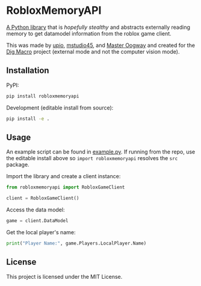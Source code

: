 # RobloxMemoryAPI

[A Python library](https://pypi.org/project/robloxmemoryapi/) that is _hopefully stealthy_ and abstracts externally reading memory to get datamodel information from the roblox game client.

This was made by [upio](https://github.com/notpoiu), [mstudio45](https://github.com/mstudio45), and [Master Oogway](https://github.com/ActualMasterOogway) and created for the [Dig Macro](https://github.com/mstudio45/digmacro) project (external mode and not the computer vision mode).

## Installation

PyPI:

```bash
pip install robloxmemoryapi
```

Development (editable install from source):

```bash
pip install -e .
```

## Usage

An example script can be found in [example.py](https://raw.githubusercontent.com/notpoiu/RobloxMemoryAPI/refs/heads/main/example.py). If running from the repo, use the editable install above so `import robloxmemoryapi` resolves the `src` package.

Import the library and create a client instance:

```python
from robloxmemoryapi import RobloxGameClient

client = RobloxGameClient()
```

Access the data model:

```python
game = client.DataModel
```

Get the local player's name:

```python
print("Player Name:", game.Players.LocalPlayer.Name)
```

## License

This project is licensed under the MIT License.
